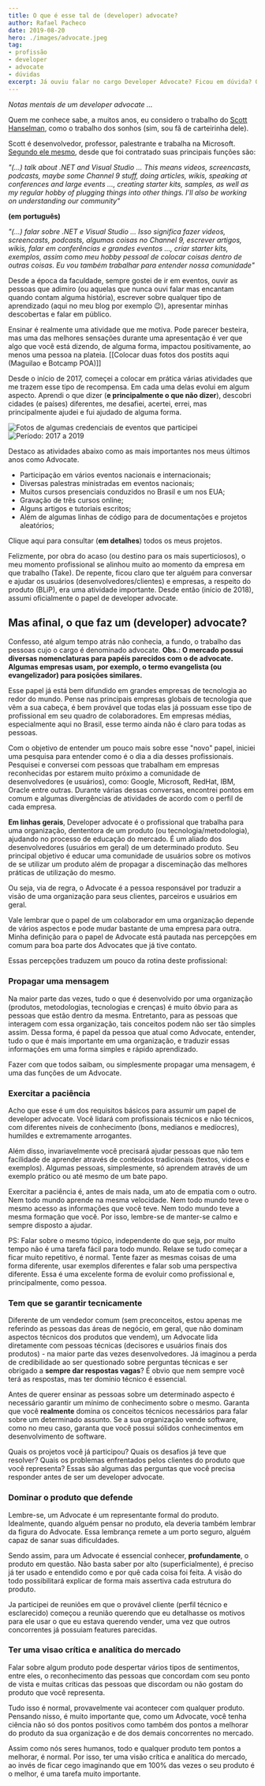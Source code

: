 ```yaml
---
title: O que é esse tal de (developer) advocate?
author: Rafael Pacheco
date: 2019-08-20
hero: ./images/advocate.jpeg
tag:
- profissão
- developer
- advocate
- dúvidas
excerpt: Já ouviu falar no cargo Developer Advocate? Ficou em dúvida? Onde vivem, como se alimentam, o que fazem? Veja neste artigo!.
---
```


*Notas mentais de um developer advocate ...*

Quem me conhece sabe, a muitos anos, eu considero o trabalho do [Scott Hanselman](http://www.hanselman.com/), como o trabalho dos sonhos (sim, sou fã de carteirinha dele).

Scott é desenvolvedor, professor, palestrante e trabalha na Microsoft. [Segundo ele mesmo](https://www.hanselman.com/blog/BlueBadge.aspx), desde que foi contratado suas principais funções são:  

*"(...)  talk about .NET and Visual Studio ... This means videos, screencasts, podcasts, maybe some Channel 9 stuff, doing articles, wikis, speaking at conferences and large events ..., creating starter kits, samples, as well as my regular hobby of plugging things into other things. I'll also be working on understanding our community"*

**(em português)**

*"(...)  falar sobre .NET e Visual Studio ... Isso significa fazer videos, screencasts, podcasts, algumas coisas no Channel 9, escrever artigos, wikis, falar em conferências e grandes eventos ..., criar starter kits, exemplos, assim como meu hobby pessoal de colocar coisas dentro de outras coisas. Eu vou também trabalhar para entender nossa comunidade"*

Desde a época da faculdade, sempre gostei de ir em eventos, ouvir as pessoas que adimiro (ou aquelas que nunca ouvi falar mas encantam quando contam alguma história), escrever sobre qualquer tipo de aprendizado (aqui no meu blog por exemplo 😉), apresentar minhas descobertas e falar em público.

Ensinar é realmente uma atividade que me motiva. Pode parecer besteira, mas uma das melhores sensações durante uma apresentação é ver que algo que você está dizendo, de alguma forma, impactou positivamente, ao menos uma pessoa na plateia. [[Colocar duas fotos dos postits aqui (Maguilao e Botcamp POA)]]

Desde o início de 2017, começei a colocar em prática várias atividades que me trazem esse tipo de recompensa. 
Em cada uma delas evolui em algum aspecto. Aprendi o que dizer (**e principalmente o que não dizer**), descobri cidades (e países) diferentes, me desafiei, acertei, errei, mas principalmente ajudei e fui ajudado de alguma forma.

<div className="Image__Small">
  <img
    src="./images/events1.jpg"
    title="Fotos de algumas credenciais de eventos que participei"
    alt="Fotos de algumas credenciais de eventos que participei"
  />
</div>

<div className="Image__Small">
  <img
    src="./images/events2.jpg"
    title="Período: 2017 a 2019"
    alt="Período: 2017 a 2019"
  />
</div>

Destaco as atividades abaixo como as mais importantes nos meus últimos anos como Advocate.

* Participação em vários eventos nacionais e internacionais;
* Diversas palestras ministradas em eventos nacionais;
* Muitos cursos presenciais conduzidos no Brasil e um nos EUA;
* Gravação de três cursos online;
* Alguns artigos e tutoriais escritos;
* Além de algumas linhas de código para de documentações e projetos aleatórios;

Clique aqui para consultar (**em detalhes**) todos os meus projetos.

Felizmente, por obra do acaso (ou destino para os mais superticiosos), o meu momento profissional se alinhou muito ao momento da empresa em que trabalho (Take). De repente, ficou claro que ter alguém para conversar e ajudar os usuários (desenvolvedores/clientes) e empresas, a respeito do produto (BLiP), era uma atividade importante. Desde então (início de 2018), assumi oficialmente o papel de developer advocate. 

## Mas afinal, o que faz um (developer) advocate?

Confesso, até algum tempo atrás não conhecia, a fundo, o trabalho das pessoas cujo o cargo é denominado advocate. **Obs.: O mercado possui diversas nomenclaturas para papéis parecidos com o de advocate. Algumas empresas usam, por exemplo, o termo evangelista (ou evangelizador) para posições similares.**    

Esse papel já está bem difundido em grandes empresas de tecnologia ao redor do mundo. Pense nas principais empresas globais de tecnologia que vêm a sua cabeça, é bem provável que todas elas já possuam esse tipo de profissional em seu quadro de colaboradores. Em empresas médias, especialmente aqui no Brasil, esse termo ainda não é claro para todas as pessoas.

Com o objetivo de entender um pouco mais sobre esse "novo" papel, iniciei uma pesquisa para entender como é o dia a dia desses profissionais. Pesquisei e conversei com pessoas que trabalham em empresas reconhecidas por estarem muito próximo a comunidade de desenvolvedores (e usuários), como: Google, Microsoft, RedHat, IBM, Oracle entre outras. Durante várias dessas conversas, encontrei pontos em comum e algumas divergências de atividades de acordo com o perfil de cada empresa.

**Em linhas gerais**,  Developer advocate é o profissional que trabalha para uma organização, dententora de um produto (ou tecnologia/metodologia), ajudando no processo de educação do mercado. É um aliado dos desenvolvedores (usuários em geral) de um determinado produto. 
Seu principal objetivo é educar uma comunidade de usuários sobre os motivos de se utilizar um produto além de propagar a disceminação das melhores práticas de utilização do mesmo.

Ou seja, via de regra, o Advocate é a pessoa responsável por traduzir a visão de uma organização para seus clientes, parceiros e usuários em geral.

Vale lembrar que o papel de um colaborador em uma organização depende de vários aspectos e pode mudar bastante de uma empresa para outra. Minha definição para o papel de Advocate está pautada nas percepções em comum para boa parte dos Advocates que já tive contato.

Essas percepções traduzem um pouco da rotina deste profissional:

### Propagar uma mensagem

Na maior parte das vezes, tudo o que é desenvolvido por uma organização (produtos, metodologias, tecnologias e crenças) é muito óbvio para as pessoas que estão dentro da mesma. Entretanto, para as pessoas que interagem com essa organização, tais conceitos podem não ser tão simples assim. Dessa forma, é papel da pessoa que atual como Advocate, entender, tudo o que é mais importante em uma organização, e traduzir essas informações em uma forma simples e rápido aprendizado. 

Fazer com que todos saibam, ou simplesmente propagar uma mensagem, é uma das funções de um Advocate.

### Exercitar a paciência

Acho que esse é um dos requisitos básicos para assumir um papel de developer advocate. Você lidará com profissionais técnicos e não técnicos, com diferentes niveis de conhecimento (bons, medianos e medíocres), humildes e extremamente arrogantes. 

Além disso, invariavelmente você precisará ajudar pessoas que não tem facilidade de aprender através de conteúdos tradicionais (textos, videos e exemplos). Algumas pessoas, simplesmente, só aprendem através de um exemplo prático ou até mesmo de um bate papo.

Exercitar a paciência é, antes de mais nada, um ato de empatia com o outro. Nem todo mundo aprende na mesma velocidade. Nem todo mundo teve o mesmo acesso as informações que você teve. Nem todo mundo teve a mesma formação que você. Por isso, lembre-se de manter-se calmo e sempre disposto a ajudar.

PS: Falar sobre o mesmo tópico, independente do que seja, por muito tempo não é uma tarefa fácil para todo mundo. Relaxe se tudo começar a ficar muito repetitivo, é normal. Tente fazer as mesmas coisas de uma forma diferente, usar exemplos diferentes e falar sob uma perspectiva diferente. Essa é uma excelente forma de evoluir como profissional e, principalmente, como pessoa.

### Tem que se garantir tecnicamente

Diferente de um vendedor comum (sem preconceitos, estou apenas me referindo as pessoas das áreas de negócio, em geral, que não dominam aspectos técnicos dos produtos que vendem), um Advocate lida diretamente com pessoas técnicas (decisores e usuários finais dos produtos) - na maior parte das vezes desenvolvedores. Já imaginou a perda de credibilidade ao ser questionado sobre perguntas técnicas e ser obrigado a **sempre dar respostas vagas**? É obvio que nem sempre você terá as respostas, mas ter domínio técnico é essencial.

Antes de querer ensinar as pessoas sobre um determinado aspecto é necessário garantir um mínimo de conhecimento sobre o mesmo. Garanta que você **realmente** domina os conceitos técnicos necessários para falar sobre um determinado assunto. Se a sua organização vende software, como no meu caso, garanta que você possui sólidos conhecimentos em desenvolvimento de software. 

Quais os projetos você já participou? Quais os desafios já teve que resolver? Quais os problemas enfrentados pelos clientes do produto que você representa? Essas são algumas das perguntas que você precisa responder antes de ser um developer advocate.

### Dominar o produto que defende 

Lembre-se, um Advocate é um representante formal do produto. Idealmente, quando alguém pensar no produto, ela deveria também lembrar da figura do Advocate. Essa lembrança remete a um porto seguro, alguém capaz de sanar suas dificuldades.

Sendo assim, para um Advocate é essencial conhecer, **profundamente**, o produto em questão. Não basta saber por alto (superficialmente), é preciso já ter usado e entendido como e por quê cada coisa foi feita. A visão do todo possibilitará explicar de forma mais assertiva cada estrutura do produto.

Ja participei de reuniões em que o provável cliente (perfil técnico e esclarecido) começou a reunião querendo que eu detalhasse os motivos para ele usar o que eu estava querendo vender, uma vez que outros concorrentes já possuiam features parecidas.

### Ter uma visao crítica e analítica do mercado

Falar sobre algum produto pode despertar vários tipos de sentimentos, entre eles, o reconhecimento das pessoas que concordam com seu ponto de vista e muitas críticas das pessoas que discordam ou não gostam do produto que você representa.

Tudo isso é normal, provavelmente vai acontecer com qualquer produto. Pensando nisso, é muito importante que, como um Advocate, você tenha ciência não só dos pontos positivos como também dos pontos a melhorar do produto da sua organização e de dos demais concorrentes no mercado.

Assim como nós seres humanos, todo e qualquer produto tem pontos a melhorar, é normal. Por isso, ter uma visão crítica e analítica do mercado, ao invés de ficar cego imaginando que em 100% das vezes o seu produto é o melhor, é uma tarefa muito importante.


